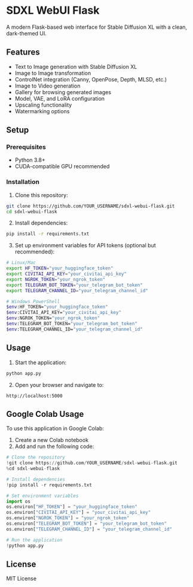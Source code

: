 # SDXL WebUI Flask

A modern Flask-based web interface for Stable Diffusion XL with a clean, dark-themed UI.

## Features

- Text to Image generation with Stable Diffusion XL
- Image to Image transformation 
- ControlNet integration (Canny, OpenPose, Depth, MLSD, etc.)
- Image to Video generation
- Gallery for browsing generated images
- Model, VAE, and LoRA configuration
- Upscaling functionality
- Watermarking options

## Setup

### Prerequisites

- Python 3.8+
- CUDA-compatible GPU recommended

### Installation

1. Clone this repository:
```bash
git clone https://github.com/YOUR_USERNAME/sdxl-webui-flask.git
cd sdxl-webui-flask
```

2. Install dependencies:
```bash
pip install -r requirements.txt
```

3. Set up environment variables for API tokens (optional but recommended):
```bash
# Linux/Mac
export HF_TOKEN="your_huggingface_token"
export CIVITAI_API_KEY="your_civitai_api_key"
export NGROK_TOKEN="your_ngrok_token"
export TELEGRAM_BOT_TOKEN="your_telegram_bot_token"
export TELEGRAM_CHANNEL_ID="your_telegram_channel_id"

# Windows PowerShell
$env:HF_TOKEN="your_huggingface_token"
$env:CIVITAI_API_KEY="your_civitai_api_key"
$env:NGROK_TOKEN="your_ngrok_token"
$env:TELEGRAM_BOT_TOKEN="your_telegram_bot_token"
$env:TELEGRAM_CHANNEL_ID="your_telegram_channel_id"
```

## Usage

1. Start the application:
```bash
python app.py
```

2. Open your browser and navigate to:
```
http://localhost:5000
```

## Google Colab Usage

To use this application in Google Colab:

1. Create a new Colab notebook
2. Add and run the following code:

```python
# Clone the repository
!git clone https://github.com/YOUR_USERNAME/sdxl-webui-flask.git
%cd sdxl-webui-flask

# Install dependencies
!pip install -r requirements.txt

# Set environment variables
import os
os.environ["HF_TOKEN"] = "your_huggingface_token"
os.environ["CIVITAI_API_KEY"] = "your_civitai_api_key"
os.environ["NGROK_TOKEN"] = "your_ngrok_token"
os.environ["TELEGRAM_BOT_TOKEN"] = "your_telegram_bot_token"
os.environ["TELEGRAM_CHANNEL_ID"] = "your_telegram_channel_id"

# Run the application
!python app.py
```

## License

MIT License